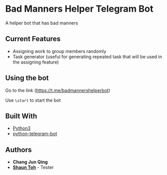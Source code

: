 # Bad Manners Helper Telegram Bot
A helper bot that has bad manners

## Current Features
* Assigning work to group members randomly
* Task generator (useful for generating repeated task that will be used in the assigning feature)

## Using the bot
Go to the link (https://t.me/badmannershelperbot)

Use `\start` to start the bot

## Built With
* [Python3](https://www.python.org/)
* [python-telegram-bot](https://github.com/python-telegram-bot/python-telegram-bot)

## Authors
* **Chang Jun Qing**
* [**Shaun Toh**](https://github.com/Shaun2h) - Tester
